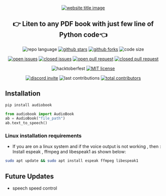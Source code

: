 ﻿﻿<p align="center">
  <a href="https://codeperfectplus.github.io/audiobook/"><img src="https://capsule-render.vercel.app/api?type=rect&color=009ACD&height=100&section=header&text=audioBook&fontSize=80%&fontColor=ffffff" alt="website title image"></a>
  <h2 align="center">👉 Liten to any PDF book with just few line of Python code👈</h2>
</p>

<p align="center">
<img src="https://img.shields.io/badge/language-python-blue?style=for-the-badge" alt="repo language">
<a href="https://github.com/codeperfectplus/audiobook/stargazers"><img src="https://img.shields.io/github/stars/codeperfectplus/audiobook?style=for-the-badge" alt="github stars"></a>
<a href="https://github.com/codeperfectplus/audiobook/network/members"><img src="https://img.shields.io/github/forks/codeperfectplus/audiobook?style=for-the-badge" alt="github forks"></a>
<img src="https://img.shields.io/github/languages/code-size/codeperfectplus/audiobook?style=for-the-badge" alt="code size">
  </p>
  <p align="center">
<a href="https://github.com/codeperfectplus/audiobook/issues"><img src="https://img.shields.io/github/issues-raw/codeperfectplus/audiobook?style=for-the-badge" alt="open issues"></a>
<a href="https://github.com/codeperfectplus/audiobook/issues"><img src="https://img.shields.io/github/issues-closed-raw/codeperfectplus/audiobook?style=for-the-badge" alt="closed issues"><a/>
<a href="https://github.com/codeperfectplus/audiobook/pulls"><img src="https://img.shields.io/github/issues-pr-raw/codeperfectplus/audiobook?style=for-the-badge" alt="open pull request"></a>
<a href="https://github.com/codeperfectplus/audiobook/pulls"><img src="https://img.shields.io/github/issues-pr-closed-raw/codeperfectplus/audiobook?style=for-the-badge" alt="closed pull request"></a>
</p>
<p align="center">
<img src="https://img.shields.io/github/hacktoberfest/2020/codeperfectplus/audiobook?style=for-the-badge" alt="hacktoberfest">
<a href="https://raw.githubusercontent.com/codeperfectplus/audiobook/master/LICENSE"><img src="https://img.shields.io/github/license/codeperfectplus/audiobook?style=for-the-badge" alt="MIT license"></a>
</p>
<p align="center">
<a href="https://discord.gg/JfbK3bS"><img src="https://img.shields.io/discord/758030555005714512.svg?label=Discord&logo=Discord&colorB=7289da&style=for-the-badge" alt="discord invite"></a>
<img src="https://img.shields.io/github/last-commit/codeperfectplus/audiobook?style=for-the-badge" alt="last contributions">
<a href="https://api.github.com/repos/codeperfectplus/audiobook/contributors"><img src="https://img.shields.io/github/contributors/codeperfectplus/audiobook?style=for-the-badge" alt="total contributors"></a>
</p>

## Installation

```sh
pip install audiobook
```

```python
from audiobook import AudioBook
ab = AudioBook("file_path")
ab.text_to_speech()
```

### Linux installation requirements

- If you are on a linux system and if the voice output is not working , then :
    Install espeak , ffmpeg and libespeak1 as shown below:

```sh
sudo apt update && sudo apt install espeak ffmpeg libespeak1
```

## Future Updates

- speech speed control
